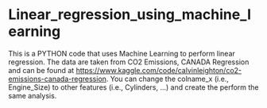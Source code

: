 # Linear_regression_using_machine_learning
This is a PYTHON code that uses Machine Learning to perform linear regression.
The data are taken from CO2 Emissions, CANADA Regression and can be found at https://www.kaggle.com/code/calvinleighton/co2-emissions-canada-regression. 
You can change the colname_x (i.e., Engine_Size) to other features (i.e., Cylinders, ...) and create the perform the same analysis.
